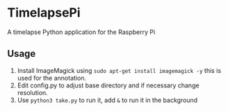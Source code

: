 # TimelapsePi
A timelapse Python application for the Raspberry Pi

## Usage
1. Install ImageMagick using ```sudo apt-get install imagemagick -y``` this is used for the annotation.
2. Edit config.py to adjust base directory and if necessary change resolution.
3. Use ```python3 take.py``` to run it, add ```&``` to run it in the background

